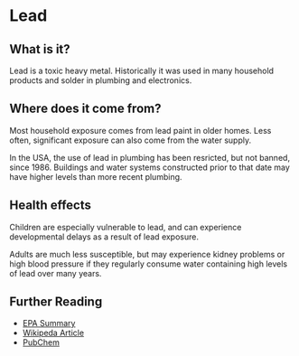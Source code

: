 # Lead

## What is it?
Lead is a toxic heavy metal. Historically it was used in many household products and solder in plumbing and electronics.

## Where does it come from?
Most household exposure comes from lead paint in older homes. Less often, significant exposure can also come from the water supply.

In the USA, the use of lead in plumbing has been resricted, but not banned, since 1986. Buildings and water systems constructed prior to that date may have higher levels than more recent plumbing.

## Health effects
Children are especially vulnerable to lead, and can experience developmental delays as a result of lead exposure.

Adults are much less susceptible, but may experience kidney problems or high blood pressure if they regularly consume water containing high levels of lead over many years.

## Further Reading
* [EPA Summary](https://safewater.zendesk.com/hc/en-us/sections/202366328-Lead)
* [Wikipeda Article](https://en.wikipedia.org/wiki/Lead)
* [PubChem](https://pubchem.ncbi.nlm.nih.gov/compound/lead)